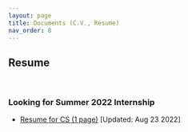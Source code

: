 ```yaml
---
layout: page
title: Documents (C.V., Resume)
nav_order: 8
---
```


## Resume

<br>

###  Looking for Summer 2022 Internship 
- [Resume for CS (1 page)](../images/cv_li.pdf) [Updated: Aug 23 2022]